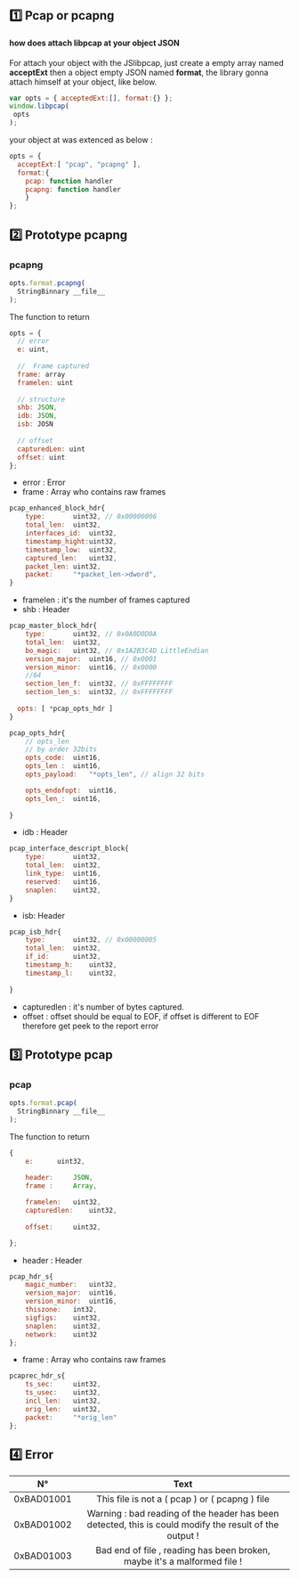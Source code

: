 ## :one: Pcap or pcapng

#### how does attach libpcap at your object JSON
For attach your object with the JSlibpcap, just create a empty array named **acceptExt** then a object empty JSON named **format**,
the library gonna attach himself at your object, like below.

```javascript
var opts = { acceptedExt:[], format:{} };
window.libpcap( 
 opts
);
```
your object at was extenced as below :

```javascript
opts = {
  acceptExt:[ "pcap", "pcapng" ],
  format:{
    pcap: function handler
    pcapng: function handler
    }
};
```
## :two: Prototype pcapng

### pcapng


```javascript
opts.format.pcapng( 
  StringBinnary __file__
);
```
The function to return 

```javascript
opts = {
  // error
  e: uint,
  
  //  Frame captured
  frame: array
  framelen: uint
  
  // structure
  shb: JSON,
  idb: JSON,
  isb: JOSN
  
  // offset
  capturedLen: uint 
  offset: uint 
};
```
* error : Error
* frame : Array who contains raw frames
```javascript
pcap_enhanced_block_hdr{
	type: 		uint32, // 0x00000006
	total_len: 	uint32,
	interfaces_id: 	uint32,
	timestamp_hight:uint32,
	timestamp_low:	uint32,
	captured_len: 	uint32,
	packet_len:	uint32,
	packet:		"*packet_len->dword",
}
```
* framelen : it's the number of frames captured
* shb : Header

```javascript
pcap_master_block_hdr{
	type:		uint32, // 0x0A0D0D0A
	total_len:	uint32,
	bo_magic:	uint32, // 0x1A2B3C4D LittleEndian
	version_major:	uint16, // 0x0001
	version_minor:	uint16, // 0x0000
	//64
	section_len_f:	uint32, // 0xFFFFFFFF
	section_len_s:	uint32, // 0xFFFFFFFF
  
  opts: [ *pcap_opts_hdr ]
}

pcap_opts_hdr{
	// opts_len
	// by order 32bits
	opts_code:	uint16,
	opts_len : 	uint16,
	opts_payload:	"*opts_len", // align 32 bits

	opts_endofopt:	uint16,
	opts_len_:	uint16,
	
}
```
* idb : Header 

```javascript
pcap_interface_descript_block{
	type:		uint32,
	total_len:	uint32,
	link_type:	uint16,
	reserved:	uint16,
	snaplen:	uint32,
}
```
* isb: Header
```javascript
pcap_isb_hdr{
	type:		uint32, // 0x00000005
	total_len:	uint32,
	if_id:		uint32,
	timestamp_h:	uint32,
	timestamp_l:	uint32,
	
}
```
* capturedlen : it's number of bytes captured.
* offset : offset should be equal to EOF, if offset is different to EOF therefore get peek to the report error

## :three: Prototype pcap

### pcap


```javascript
opts.format.pcap( 
  StringBinnary __file__
);
```
The function to return 


```javascript
{
	e: 		uint32,
  
	header:		JSON,
	frame : 	Array,

	framelen: 	uint32,
	capturedlen:	uint32,
  
	offset: 	uint32,

};
```
* header : Header

```javascript
pcap_hdr_s{
	magic_number:	uint32,
	version_major:	uint16,
	version_minor:	uint16,
	thiszone:	int32,
	sigfigs:	uint32,
	snaplen:	uint32,
	network:	uint32
};
```
* frame : Array who contains raw frames

```javascript
pcaprec_hdr_s{
	ts_sec:		uint32,
	ts_usec:	uint32,
	incl_len:	uint32,
	orig_len:	uint32,
	packet:		"*orig_len"
};
```
## :four: Error

| N°        | Text     |
| ------------- |:-------------:|
| 0xBAD01001      | This file is not a ( pcap ) or ( pcapng ) file |
| 0xBAD01002      | Warning : bad reading of the header has been detected, this is could modify the result of the output !      | 
| 0xBAD01003      |Bad end of file , reading has been broken, maybe it's a malformed file !      |
